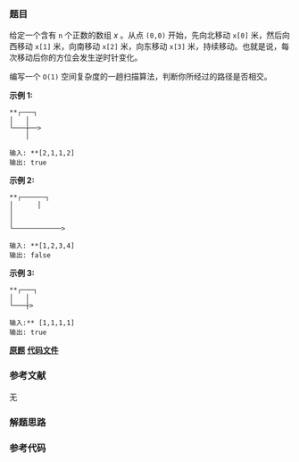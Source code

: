 ### 题目
给定一个含有 `n` 个正数的数组  _x_ 。从点 `(0,0)` 开始，先向北移动 `x[0]` 米，然后向西移动 `x[1]` 米，向南移动
`x[2]` 米，向东移动 `x[3]` 米，持续移动。也就是说，每次移动后你的方位会发生逆时针变化。

编写一个 `O(1)` 空间复杂度的一趟扫描算法，判断你所经过的路径是否相交。



**示例  1:**

    
    
    **┌───┐
    │   │
    └───┼──>
        │
    
    输入: **[2,1,1,2]
    输出: true 
    

**示例  2:**

    
    
    **┌──────┐
    │      │
    │
    │
    └────────────>
    
    输入: **[1,2,3,4]
    输出: false 
    

**示例 3:**

    
    
    **┌───┐
    │   │
    └───┼>
    
    输入:** [1,1,1,1]
    输出: true 
    

 **[原题](https://leetcode-cn.com/problems/self-crossing/)**    **[代码文件]()**


### 参考文献
无

### 解题思路




### 参考代码

```go


```




